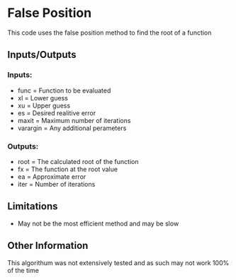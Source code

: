 # False Position
This code uses the false position method to find the root of a function
## Inputs/Outputs
### Inputs:
- func = Function to be evaluated
- xl = Lower guess
- xu = Upper guess
- es =  Desired realitive error
- maxit = Maximum number of iterations
- varargin = Any additional perameters
### Outputs:
- root = The calculated root of the function
- fx = The function at the root value
- ea = Approximate error
- iter = Number of iterations
## Limitations
- May not be the most efficient method and may be slow
## Other Information
This algorithum was not extensively tested and as such may not work 100% of the time

